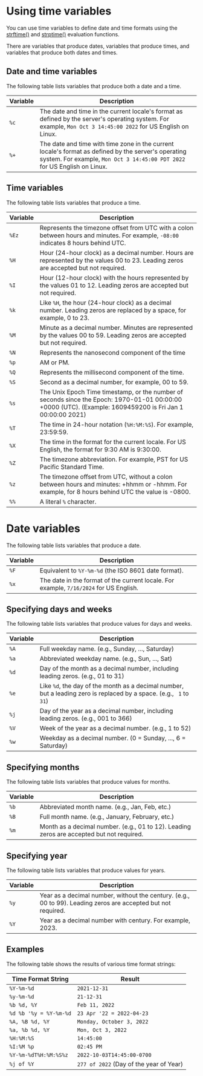 # Using time variables

You can use time variables to define date and time formats using the [strftime()](../evaluation-functions/time-functions.md#strftimeepoch_time-format) and [strptime()](../evaluation-functions/time-functions#strptimedate_string-format) evaluation functions.

There are variables that produce dates, variables that produce times, and variables that produce both dates and times.

## Date and time variables
The following table lists variables that produce both a date and a time.

| Variable | Description |
|----------|-------------|
| `%c`     | The date and time in the current locale's format as defined by the server's operating system. For example, `Mon Oct 3 14:45:00 2022` for US English on Linux. |
| `%+`     | The date and time with time zone in the current locale's format as defined by the server's operating system. For example, `Mon Oct 3 14:45:00 PDT 2022` for US English on Linux. |



## Time variables

The following table lists variables that produce a time.

| Variable | Description |
|----------|-------------|
| `%Ez`    | Represents the timezone offset from UTC with a colon between hours and minutes. For example, `-08:00` indicates 8 hours behind UTC. |
| `%H`     | Hour (24-hour clock) as a decimal number. Hours are represented by the values 00 to 23. Leading zeros are accepted but not required. |
| `%I`     | Hour (12-hour clock) with the hours represented by the values 01 to 12. Leading zeros are accepted but not required. |
| `%k`     | Like `%H`, the hour (24-hour clock) as a decimal number. Leading zeros are replaced by a space, for example, 0 to 23. |
| `%M`     | Minute as a decimal number. Minutes are represented by the values 00 to 59. Leading zeros are accepted but not required. |
| `%N`     | Represents the nanosecond component of the time |
| `%p`     | AM or PM. |
| `%Q`     | Represents the millisecond component of the time. |
| `%S`     | Second as a decimal number, for example, 00 to 59. |
| `%s`     | The Unix Epoch Time timestamp, or the number of seconds since the Epoch: 1970-01-01 00:00:00 +0000 (UTC). (Example: 1609459200 is Fri Jan 1 00:00:00 2021) |
| `%T`     | The time in 24-hour notation (`%H:%M:%S`). For example, 23:59:59. |
| `%X`     | The time in the format for the current locale. For US English, the format for 9:30 AM is 9:30:00. |
| `%Z`     | The timezone abbreviation. For example, PST for US Pacific Standard Time. |
| `%z`     | The timezone offset from UTC, without a colon between hours and minutes: +hhmm or -hhmm. For example, for 8 hours behind UTC the value is -0800. |
| `%%`     | A literal `%` character. |

# Date variables

The following table lists variables that produce a date.

| Variable | Description |
|----------|-------------|
| `%F`     | Equivalent to `%Y-%m-%d` (the ISO 8601 date format). |
| `%x`     | The date in the format of the current locale. For example, `7/16/2024` for US English. |


## Specifying days and weeks
The following table lists variables that produce values for days and weeks.

| Variable | Description |
|----------|-------------|
| `%A`     | Full weekday name. (e.g., Sunday, ..., Saturday) |
| `%a`     | Abbreviated weekday name. (e.g., Sun, ..., Sat) |
| `%d`     | Day of the month as a decimal number, including leading zeros. (e.g., 01 to 31) |
| `%e`     | Like `%d`, the day of the month as a decimal number, but a leading zero is replaced by a space. (e.g., ` 1` to `31`) |
| `%j`     | Day of the year as a decimal number, including leading zeros. (e.g., 001 to 366) |
| `%V`     | Week of the year as a decimal number. (e.g., 1 to 52) |
| `%w`     | Weekday as a decimal number. (0 = Sunday, ..., 6 = Saturday) |

## Specifying months
The following table lists variables that produce values for months.

| Variable | Description |
|----------|-------------|
| `%b`     | Abbreviated month name. (e.g., Jan, Feb, etc.) |
| `%B`     | Full month name. (e.g., January, February, etc.) |
| `%m`     | Month as a decimal number. (e.g., 01 to 12). Leading zeros are accepted but not required. |

## Specifying year
The following table lists variables that produce values for years.

| Variable | Description |
|----------|-------------|
| `%y`     | Year as a decimal number, without the century. (e.g., 00 to 99). Leading zeros are accepted but not required. |
| `%Y`     | Year as a decimal number with century. For example, 2023. |

## Examples
The following table shows the results of various time format strings:

| Time Format String       | Result                |
|--------------------------|-----------------------|
| `%Y-%m-%d`               | `2021-12-31`          |
| `%y-%m-%d`               | `21-12-31`            |
| `%b %d, %Y`              | `Feb 11, 2022`        |
| `%d %b '%y = %Y-%m-%d`    | `23 Apr '22 = 2022-04-23` |
| `%A, %B %d, %Y`          | `Monday, October 3, 2022` |
| `%a, %b %d, %Y`          | `Mon, Oct 3, 2022`    |
| `%H:%M:%S`               | `14:45:00`            |
| `%I:%M %p`               | `02:45 PM`            |
| `%Y-%m-%dT%H:%M:%S%z`    | `2022-10-03T14:45:00-0700` |
| `%j of %Y`               | `277 of 2022` (Day of the year of Year) | 